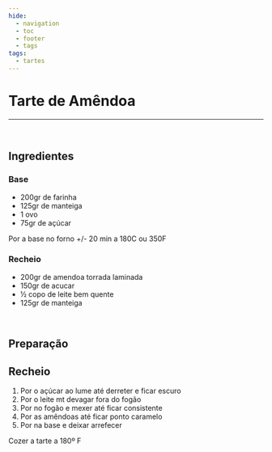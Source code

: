 ```yaml
---
hide:
  - navigation
  - toc
  - footer
  - tags
tags:
  - tartes
---
```


# Tarte de Amêndoa

<hr>

<br>


## **Ingredientes**

### Base

* 200gr de farinha
* 125gr de manteiga
* 1 ovo
* 75gr de açúcar


Por a base no forno +/- 20 min a 180C ou 350F


### Recheio

* 200gr de amendoa torrada laminada
* 150gr de acucar
* ½ copo de leite bem quente
* 125gr de manteiga



<br>

## **Preparação**

## Recheio

1. Por o açúcar ao lume até derreter e ficar escuro
2. Por o leite mt devagar fora do fogão
3. Por no fogão e mexer até ficar consistente
4. Por as amêndoas até ficar ponto caramelo
5. Por na base e deixar arrefecer

Cozer a tarte a 180º F

<br>

